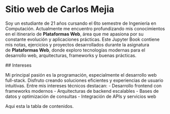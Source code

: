 # Sitio web de Carlos Mejia

Soy un estudiante de 21 años cursando el 6to semestre de Ingeniería en Computación. Actualmente me encuentro profundizando mis conocimientos en el itinerario de **Plataformas Web**, área que me apasiona por su constante evolución y aplicaciones prácticas. Este Jupyter Book contiene mis notas, ejercicios y proyectos desarrollados durante la asignatura de **Plataformas Web**, donde exploro tecnologías modernas para el desarrollo web, arquitecturas, frameworks y buenas prácticas.

## Intereses

Mi principal pasión es la programación, especialmente el desarrollo web full-stack. Disfruto creando soluciones eficientes y experiencias de usuario intuitivas. Entre mis intereses técnicos destacan: - Desarrollo frontend con frameworks modernos - Arquitecturas de backend escalables - Bases de datos y optimización de consultas - Integración de APIs y servicios web

Aqui esta la tabla de contenidos.

```https://cdm18.github.io/PlataformasWeb-2025/intro.html
```
